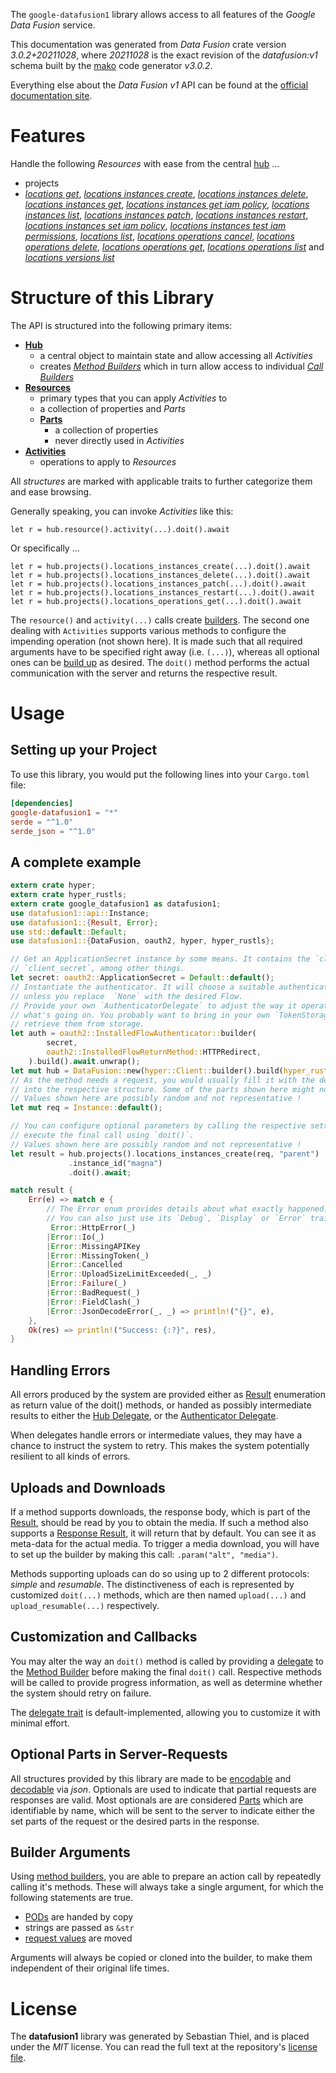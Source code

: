 <!---
DO NOT EDIT !
This file was generated automatically from 'src/mako/api/README.md.mako'
DO NOT EDIT !
-->
The `google-datafusion1` library allows access to all features of the *Google Data Fusion* service.

This documentation was generated from *Data Fusion* crate version *3.0.2+20211028*, where *20211028* is the exact revision of the *datafusion:v1* schema built by the [mako](http://www.makotemplates.org/) code generator *v3.0.2*.

Everything else about the *Data Fusion* *v1* API can be found at the
[official documentation site](https://cloud.google.com/data-fusion/docs).
# Features

Handle the following *Resources* with ease from the central [hub](https://docs.rs/google-datafusion1/3.0.2+20211028/google_datafusion1/DataFusion) ... 

* projects
 * [*locations get*](https://docs.rs/google-datafusion1/3.0.2+20211028/google_datafusion1/api::ProjectLocationGetCall), [*locations instances create*](https://docs.rs/google-datafusion1/3.0.2+20211028/google_datafusion1/api::ProjectLocationInstanceCreateCall), [*locations instances delete*](https://docs.rs/google-datafusion1/3.0.2+20211028/google_datafusion1/api::ProjectLocationInstanceDeleteCall), [*locations instances get*](https://docs.rs/google-datafusion1/3.0.2+20211028/google_datafusion1/api::ProjectLocationInstanceGetCall), [*locations instances get iam policy*](https://docs.rs/google-datafusion1/3.0.2+20211028/google_datafusion1/api::ProjectLocationInstanceGetIamPolicyCall), [*locations instances list*](https://docs.rs/google-datafusion1/3.0.2+20211028/google_datafusion1/api::ProjectLocationInstanceListCall), [*locations instances patch*](https://docs.rs/google-datafusion1/3.0.2+20211028/google_datafusion1/api::ProjectLocationInstancePatchCall), [*locations instances restart*](https://docs.rs/google-datafusion1/3.0.2+20211028/google_datafusion1/api::ProjectLocationInstanceRestartCall), [*locations instances set iam policy*](https://docs.rs/google-datafusion1/3.0.2+20211028/google_datafusion1/api::ProjectLocationInstanceSetIamPolicyCall), [*locations instances test iam permissions*](https://docs.rs/google-datafusion1/3.0.2+20211028/google_datafusion1/api::ProjectLocationInstanceTestIamPermissionCall), [*locations list*](https://docs.rs/google-datafusion1/3.0.2+20211028/google_datafusion1/api::ProjectLocationListCall), [*locations operations cancel*](https://docs.rs/google-datafusion1/3.0.2+20211028/google_datafusion1/api::ProjectLocationOperationCancelCall), [*locations operations delete*](https://docs.rs/google-datafusion1/3.0.2+20211028/google_datafusion1/api::ProjectLocationOperationDeleteCall), [*locations operations get*](https://docs.rs/google-datafusion1/3.0.2+20211028/google_datafusion1/api::ProjectLocationOperationGetCall), [*locations operations list*](https://docs.rs/google-datafusion1/3.0.2+20211028/google_datafusion1/api::ProjectLocationOperationListCall) and [*locations versions list*](https://docs.rs/google-datafusion1/3.0.2+20211028/google_datafusion1/api::ProjectLocationVersionListCall)




# Structure of this Library

The API is structured into the following primary items:

* **[Hub](https://docs.rs/google-datafusion1/3.0.2+20211028/google_datafusion1/DataFusion)**
    * a central object to maintain state and allow accessing all *Activities*
    * creates [*Method Builders*](https://docs.rs/google-datafusion1/3.0.2+20211028/google_datafusion1/client::MethodsBuilder) which in turn
      allow access to individual [*Call Builders*](https://docs.rs/google-datafusion1/3.0.2+20211028/google_datafusion1/client::CallBuilder)
* **[Resources](https://docs.rs/google-datafusion1/3.0.2+20211028/google_datafusion1/client::Resource)**
    * primary types that you can apply *Activities* to
    * a collection of properties and *Parts*
    * **[Parts](https://docs.rs/google-datafusion1/3.0.2+20211028/google_datafusion1/client::Part)**
        * a collection of properties
        * never directly used in *Activities*
* **[Activities](https://docs.rs/google-datafusion1/3.0.2+20211028/google_datafusion1/client::CallBuilder)**
    * operations to apply to *Resources*

All *structures* are marked with applicable traits to further categorize them and ease browsing.

Generally speaking, you can invoke *Activities* like this:

```Rust,ignore
let r = hub.resource().activity(...).doit().await
```

Or specifically ...

```ignore
let r = hub.projects().locations_instances_create(...).doit().await
let r = hub.projects().locations_instances_delete(...).doit().await
let r = hub.projects().locations_instances_patch(...).doit().await
let r = hub.projects().locations_instances_restart(...).doit().await
let r = hub.projects().locations_operations_get(...).doit().await
```

The `resource()` and `activity(...)` calls create [builders][builder-pattern]. The second one dealing with `Activities` 
supports various methods to configure the impending operation (not shown here). It is made such that all required arguments have to be 
specified right away (i.e. `(...)`), whereas all optional ones can be [build up][builder-pattern] as desired.
The `doit()` method performs the actual communication with the server and returns the respective result.

# Usage

## Setting up your Project

To use this library, you would put the following lines into your `Cargo.toml` file:

```toml
[dependencies]
google-datafusion1 = "*"
serde = "^1.0"
serde_json = "^1.0"
```

## A complete example

```Rust
extern crate hyper;
extern crate hyper_rustls;
extern crate google_datafusion1 as datafusion1;
use datafusion1::api::Instance;
use datafusion1::{Result, Error};
use std::default::Default;
use datafusion1::{DataFusion, oauth2, hyper, hyper_rustls};

// Get an ApplicationSecret instance by some means. It contains the `client_id` and 
// `client_secret`, among other things.
let secret: oauth2::ApplicationSecret = Default::default();
// Instantiate the authenticator. It will choose a suitable authentication flow for you, 
// unless you replace  `None` with the desired Flow.
// Provide your own `AuthenticatorDelegate` to adjust the way it operates and get feedback about 
// what's going on. You probably want to bring in your own `TokenStorage` to persist tokens and
// retrieve them from storage.
let auth = oauth2::InstalledFlowAuthenticator::builder(
        secret,
        oauth2::InstalledFlowReturnMethod::HTTPRedirect,
    ).build().await.unwrap();
let mut hub = DataFusion::new(hyper::Client::builder().build(hyper_rustls::HttpsConnector::with_native_roots().https_or_http().enable_http1().enable_http2().build()), auth);
// As the method needs a request, you would usually fill it with the desired information
// into the respective structure. Some of the parts shown here might not be applicable !
// Values shown here are possibly random and not representative !
let mut req = Instance::default();

// You can configure optional parameters by calling the respective setters at will, and
// execute the final call using `doit()`.
// Values shown here are possibly random and not representative !
let result = hub.projects().locations_instances_create(req, "parent")
             .instance_id("magna")
             .doit().await;

match result {
    Err(e) => match e {
        // The Error enum provides details about what exactly happened.
        // You can also just use its `Debug`, `Display` or `Error` traits
         Error::HttpError(_)
        |Error::Io(_)
        |Error::MissingAPIKey
        |Error::MissingToken(_)
        |Error::Cancelled
        |Error::UploadSizeLimitExceeded(_, _)
        |Error::Failure(_)
        |Error::BadRequest(_)
        |Error::FieldClash(_)
        |Error::JsonDecodeError(_, _) => println!("{}", e),
    },
    Ok(res) => println!("Success: {:?}", res),
}

```
## Handling Errors

All errors produced by the system are provided either as [Result](https://docs.rs/google-datafusion1/3.0.2+20211028/google_datafusion1/client::Result) enumeration as return value of
the doit() methods, or handed as possibly intermediate results to either the 
[Hub Delegate](https://docs.rs/google-datafusion1/3.0.2+20211028/google_datafusion1/client::Delegate), or the [Authenticator Delegate](https://docs.rs/yup-oauth2/*/yup_oauth2/trait.AuthenticatorDelegate.html).

When delegates handle errors or intermediate values, they may have a chance to instruct the system to retry. This 
makes the system potentially resilient to all kinds of errors.

## Uploads and Downloads
If a method supports downloads, the response body, which is part of the [Result](https://docs.rs/google-datafusion1/3.0.2+20211028/google_datafusion1/client::Result), should be
read by you to obtain the media.
If such a method also supports a [Response Result](https://docs.rs/google-datafusion1/3.0.2+20211028/google_datafusion1/client::ResponseResult), it will return that by default.
You can see it as meta-data for the actual media. To trigger a media download, you will have to set up the builder by making
this call: `.param("alt", "media")`.

Methods supporting uploads can do so using up to 2 different protocols: 
*simple* and *resumable*. The distinctiveness of each is represented by customized 
`doit(...)` methods, which are then named `upload(...)` and `upload_resumable(...)` respectively.

## Customization and Callbacks

You may alter the way an `doit()` method is called by providing a [delegate](https://docs.rs/google-datafusion1/3.0.2+20211028/google_datafusion1/client::Delegate) to the 
[Method Builder](https://docs.rs/google-datafusion1/3.0.2+20211028/google_datafusion1/client::CallBuilder) before making the final `doit()` call. 
Respective methods will be called to provide progress information, as well as determine whether the system should 
retry on failure.

The [delegate trait](https://docs.rs/google-datafusion1/3.0.2+20211028/google_datafusion1/client::Delegate) is default-implemented, allowing you to customize it with minimal effort.

## Optional Parts in Server-Requests

All structures provided by this library are made to be [encodable](https://docs.rs/google-datafusion1/3.0.2+20211028/google_datafusion1/client::RequestValue) and 
[decodable](https://docs.rs/google-datafusion1/3.0.2+20211028/google_datafusion1/client::ResponseResult) via *json*. Optionals are used to indicate that partial requests are responses 
are valid.
Most optionals are are considered [Parts](https://docs.rs/google-datafusion1/3.0.2+20211028/google_datafusion1/client::Part) which are identifiable by name, which will be sent to 
the server to indicate either the set parts of the request or the desired parts in the response.

## Builder Arguments

Using [method builders](https://docs.rs/google-datafusion1/3.0.2+20211028/google_datafusion1/client::CallBuilder), you are able to prepare an action call by repeatedly calling it's methods.
These will always take a single argument, for which the following statements are true.

* [PODs][wiki-pod] are handed by copy
* strings are passed as `&str`
* [request values](https://docs.rs/google-datafusion1/3.0.2+20211028/google_datafusion1/client::RequestValue) are moved

Arguments will always be copied or cloned into the builder, to make them independent of their original life times.

[wiki-pod]: http://en.wikipedia.org/wiki/Plain_old_data_structure
[builder-pattern]: http://en.wikipedia.org/wiki/Builder_pattern
[google-go-api]: https://github.com/google/google-api-go-client

# License
The **datafusion1** library was generated by Sebastian Thiel, and is placed 
under the *MIT* license.
You can read the full text at the repository's [license file][repo-license].

[repo-license]: https://github.com/Byron/google-apis-rsblob/main/LICENSE.md
